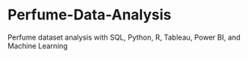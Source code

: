 # Perfume-Data-Analysis
Perfume dataset analysis with SQL, Python, R, Tableau, Power BI, and Machine Learning
